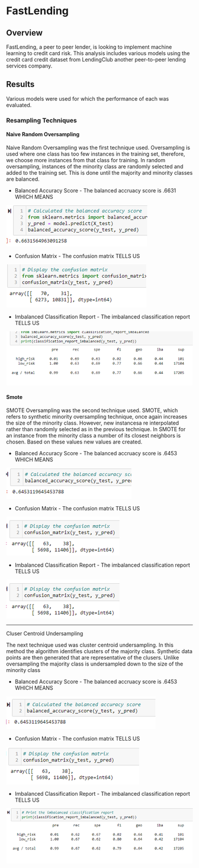 <h1>FastLending</h1>
<h2>Overview</h2>
<p>FastLending, a peer to peer lender, is looking to implement machine learning to credit card risk.  This analysis includes various models using the credit card credit dataset from LendingClub another peer-to-peer lending services company.</p>
<h2>Results</h2>
<p>Various models were used for which the performance of each was evaluated.</p>
<h3>Resampling Techniques</h3>
<h4>Naive Random Oversampling</h4>
<p>Naive Random Oversampling was the first technique used.  Oversampling is used where one class has too few instances in the training set, therefore, we choose more instances from that class for training.  In random oversampling, instances of the minority class are randomly selected and added to the training set.  This is done until the majority and minority classes are balanced.<p>
<ul>
<li>Balanced Accuracy Score - The balanced accruacy score is .6631 WHICH MEANS</li>
</ul>
<img src="https://github.com/bedwardssmith/Credit_Risk_Analysis/blob/main/Images/Random_Oversampling_Balanced_Accuracy_score.png">
<ul>
<li>Confusion Matrix - The confusion matrix TELLS US </li>
</ul>
<img src="https://github.com/bedwardssmith/Credit_Risk_Analysis/blob/main/Images/Random_Oversampling_Conusion_Matrix.png">
<ul>
  <li>Imbalanced Classification Report - The imbalanced classification report TELLS US </li>
</ul>
<img src="https://github.com/bedwardssmith/Credit_Risk_Analysis/blob/main/Images/Random_Oversampling_Classification_Report.png">
<br>
<h4>Smote</h4>
<p>SMOTE Oversampling was the second technique used.  SMOTE, which refers to synthetic minority oversampling technique, once again increases the size of the minority class.  However, new instancesa re interpolated rather than randomly selected as in the previous technique.  In SMOTE for an instance from the minority class a number of its closest neighbors is chosen.  Based on these values new values are created.</p>
<ul>
<li>Balanced Accuracy Score - The balanced accruacy score is .6453 WHICH MEANS</li>
</ul>
<img src="https://github.com/bedwardssmith/Credit_Risk_Analysis/blob/main/Images/SMOTE_Oversampling_Balanced_accuracy_score.png">
<ul>
<li>Confusion Matrix - The confusion matrix TELLS US </li>
</ul>
<img src="https://github.com/bedwardssmith/Credit_Risk_Analysis/blob/main/Images/SMOTE_Oversampling_Confusion_Matrix.png">
<ul>
<li>Imbalanced Classification Report - The imbalanced classification report TELLS US </li>
</ul>
<img src="https://github.com/bedwardssmith/Credit_Risk_Analysis/blob/main/Images/SMOTE_Oversampling_Confusion_Matrix.png">
<br>
<hr>Cluser Centroid Undersampling</h4>
<p>The next technique used was cluster centroid undersampling.  In this method the algorithm identifies clusters of the majority class.  Synthetic data points are then generated that are representative of the clusers.  Unlike oversampling the majority class is undersampled down to the size of the minority class</p>
<ul>
<li>Balanced Accuracy Score - The balanced accruacy score is .6453 WHICH MEANS</li>
</ul>
<img src="https://github.com/bedwardssmith/Credit_Risk_Analysis/blob/main/Images/Under_Sampling_Balanced_Accuracy_Score.png">
<ul>
<li>Confusion Matrix - The confusion matrix TELLS US </li>
</ul>
<img src="https://github.com/bedwardssmith/Credit_Risk_Analysis/blob/main/Images/Under_Sampling_Confusion_Matrix.png">
<ul>
<li>Imbalanced Classification Report - The imbalanced classification report TELLS US </li>
</ul>
<img src="https://github.com/bedwardssmith/Credit_Risk_Analysis/blob/main/Images/Under_Sampling_Classification_Report.png">
<br> 
